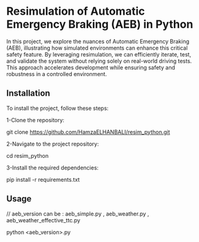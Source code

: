<h1>Resimulation of Automatic Emergency Braking (AEB) in Python</h1>  

In this project, we explore the nuances of Automatic Emergency Braking (AEB), illustrating how simulated environments can enhance this critical safety feature. By leveraging resimulation, we can efficiently iterate, test, and validate the system without relying solely on real-world driving tests. This approach accelerates development while ensuring safety and robustness in a controlled environment.

<h2>Installation</h2>

To install the project, follow these steps:

1-Clone the repository:

git clone https://github.com/HamzaELHANBALI/resim_python.git

2-Navigate to the project repository:

cd resim_python

3-Install the required dependencies:

pip install -r requirements.txt

<h2>Usage</h2>

// aeb_version can be : aeb_simple.py , aeb_weather.py , aeb_weather_effective_ttc.py

python <aeb_version>.py

